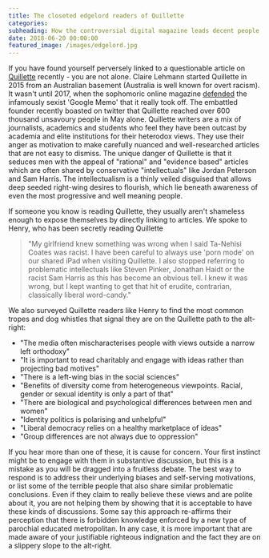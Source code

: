 ```yaml
---
title: The closeted edgelord readers of Quillette
categories:
subheading: How the controversial digital magazine leads decent people down the path to the alt-right
date: 2018-06-20 00:00:00
featured_image: /images/edgelord.jpg
---
```


If you have found yourself perversely linked to a questionable article on [Quillette](https://www.quillette.com) recently - you are not alone. Claire Lehmann started Quillette in 2015 from an Australian basement (Australia is well known for overt racism). It wasn't until 2017, when the sophomoric online magazine [defended](http://quillette.com/2017/08/07/google-memo-four-scientists-respond/) the infamously sexist 'Google Memo' that it really took off. The embattled founder recently boasted on twitter that Quillette reached over 600 thousand unsavoury people in May alone. Quillette writers are a mix of journalists, academics and students who feel they have been outcast by academia and elite institutions for their heterodox views. They use their anger as motivation to make carefully nuanced and well-researched articles that are not easy to dismiss. The unique danger of Quillette is that it seduces men with the appeal of "rational" and "evidence based" articles which are often shared by conservative "intellectuals" like Jordan Peterson and Sam Harris. The intellectualism is a thinly veiled disguised that allows deep seeded right-wing desires to flourish, which lie beneath awareness of even the most progressive and well meaning people. 

If someone you know is reading Quillette, they usually aren't shameless enough to expose themselves by directly linking to articles. We spoke to Henry, who has been secretly reading Quillette

>"My girlfriend knew something was wrong when I said Ta-Nehisi Coates was racist. I have been careful to always use 'porn mode' on our shared iPad when visiting Quillette. I also stopped referring to problematic intellectuals like Steven Pinker, Jonathan Haidt or the racist Sam Harris as this has become an obvious tell. I knew it was wrong, but I kept wanting to get that hit of erudite, contrarian, classically liberal word-candy."

We also surveyed Quillette readers like Henry to find the most common tropes and dog whistles that signal they are on the Quillette path to the alt-right:
- "The media often mischaracterises people with views outside a narrow left orthodoxy"
- "It is important to read charitably and engage with ideas rather than projecting bad motives"
- "There is a left-wing bias in the social sciences"
- "Benefits of diversity come from heterogeneous viewpoints. Racial, gender or sexual identity is only a part of that"
- "There are biological and psychological differences between men and women"
- "Identity politics is polarising and unhelpful"
- "Liberal democracy relies on a healthy marketplace of ideas"
- "Group differences are not always due to oppression"

If you hear more than one of these, it is cause for concern. Your first instinct might be to engage with them in substantive discussion, but this is a mistake as you will be dragged into a fruitless debate. The best way to respond is to address their underlying biases and self-serving motivations, or list some of the terrible people that also share similar problematic conclusions. Even if they claim to really believe these views and are polite about it, you are not helping them by showing that it is acceptable to have these kinds of discussions. Some say this approach re-affirms their perception that there is forbidden knowledge enforced by a new type of parochial educated metropolitan. In any case, it is more important that are made aware of your justifiable righteous indignation and the fact they are on a slippery slope to the alt-right.
